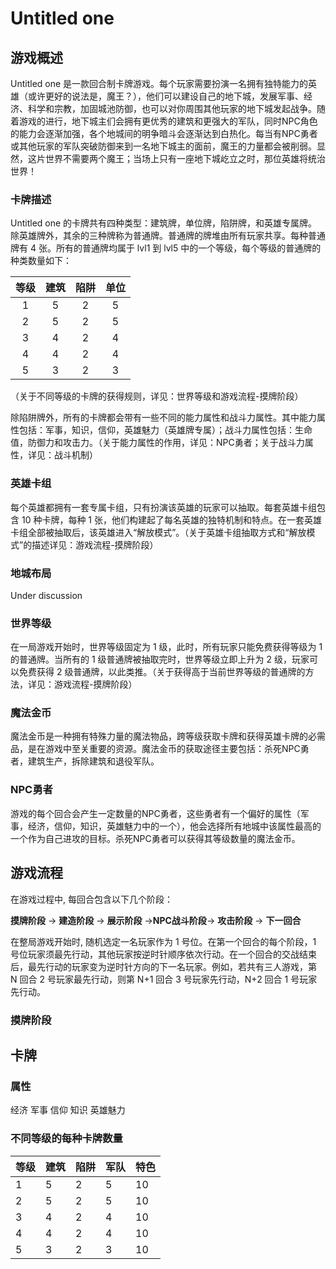 # Untitled one

## 游戏概述

Untitled one 是一款回合制卡牌游戏。每个玩家需要扮演一名拥有独特能力的英雄（或许更好的说法是，魔王？），他们可以建设自己的地下城，发展军事、经济、科学和宗教，加固城池防御，也可以对你周围其他玩家的地下城发起战争。随着游戏的进行，地下城主们会拥有更优秀的建筑和更强大的军队，同时NPC角色的能力会逐渐加强，各个地城间的明争暗斗会逐渐达到白热化。每当有NPC勇者或其他玩家的军队突破防御来到一名地下城主的面前，魔王的力量都会被削弱。显然，这片世界不需要两个魔王；当场上只有一座地下城屹立之时，那位英雄将统治世界！

### 卡牌描述

Untitled one 的卡牌共有四种类型：建筑牌，单位牌，陷阱牌，和英雄专属牌。除英雄牌外，其余的三种牌称为普通牌。普通牌的牌堆由所有玩家共享。每种普通牌有  4  张。所有的普通牌均属于 lvl1 到 lvl5 中的一个等级，每个等级的普通牌的种类数量如下：

| 等级 | 建筑 | 陷阱 | 单位 |
| :--: | :--: | :--: | :--: |
|  1   |  5   |  2   |  5   |
|  2   |  5   |  2   |  5   |
|  3   |  4   |  2   |  4   |
|  4   |  4   |  2   |  4   |
|  5   |  3   |  2   |  3   |

（关于不同等级的卡牌的获得规则，详见：世界等级和游戏流程-摸牌阶段）

除陷阱牌外，所有的卡牌都会带有一些不同的能力属性和战斗力属性。其中能力属性包括：军事，知识，信仰，英雄魅力（英雄牌专属）；战斗力属性包括：生命值，防御力和攻击力。（关于能力属性的作用，详见：NPC勇者；关于战斗力属性，详见：战斗机制）

### 英雄卡组

每个英雄都拥有一套专属卡组，只有扮演该英雄的玩家可以抽取。每套英雄卡组包含 10  种卡牌，每种  1  张，他们构建起了每名英雄的独特机制和特点。在一套英雄卡组全部被抽取后，该英雄进入“解放模式”。（关于英雄卡组抽取方式和“解放模式”的描述详见：游戏流程-摸牌阶段）

### 地城布局

Under discussion

### 世界等级

在一局游戏开始时，世界等级固定为  1  级，此时，所有玩家只能免费获得等级为  1  的普通牌。当所有的  1  级普通牌被抽取完时，世界等级立即上升为  2  级，玩家可以免费获得  2  级普通牌，以此类推。（关于获得高于当前世界等级的普通牌的方法，详见：游戏流程-摸牌阶段）

### 魔法金币

魔法金币是一种拥有特殊力量的魔法物品，跨等级获取卡牌和获得英雄卡牌的必需品，是在游戏中至关重要的资源。魔法金币的获取途径主要包括：杀死NPC勇者，建筑生产，拆除建筑和退役军队。

### NPC勇者

游戏的每个回合会产生一定数量的NPC勇者，这些勇者有一个偏好的属性（军事，经济，信仰，知识，英雄魅力中的一个），他会选择所有地城中该属性最高的一个作为自己进攻的目标。杀死NPC勇者可以获得其等级数量的魔法金币。



## 游戏流程

在游戏过程中, 每回合包含以下几个阶段：

**摸牌阶段** &rarr; **建造阶段** &rarr; **展示阶段** &rarr;**NPC战斗阶段**&rarr; **攻击阶段** &rarr; **下一回合** 

在整局游戏开始时, 随机选定一名玩家作为 1  号位。在第一个回合的每个阶段，1  号位玩家须最先行动，其他玩家按逆时针顺序依次行动。在一个回合的交战结束后，最先行动的玩家变为逆时针方向的下一名玩家。例如，若共有三人游戏，第  N  回合  2  号玩家最先行动，则第  N+1  回合  3  号玩家先行动，N+2  回合  1  号玩家先行动。

### 摸牌阶段



## 卡牌
### 属性
经济	军事	信仰	知识	英雄魅力
### 不同等级的每种卡牌数量

| 等级 | 建筑 | 陷阱 | 军队 | 特色 |
| ---- | ---- | ---- | ---- | ---- |
| 1    | 5    | 2    | 5    | 10   |
| 2    | 5    | 2    | 5    | 10   |
| 3    | 4    | 2    | 4    | 10   |
| 4    | 4    | 2    | 4    | 10   |
| 5    | 3    | 2    | 3    | 10   |


